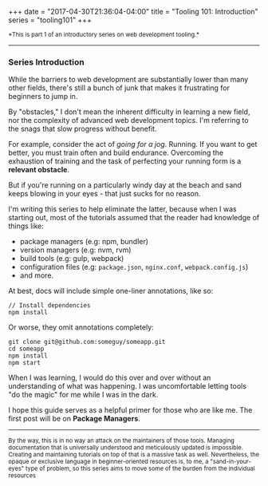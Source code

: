 +++
date = "2017-04-30T21:36:04-04:00"
title = "Tooling 101: Introduction"
series = "tooling101"
+++

<small>
  *This is part 1 of an introductory series on web development tooling.*
</small>

---

### Series Introduction

While the barriers to web development are substantially lower than many other fields, there's still a bunch of junk that makes it frustrating for beginners to jump in.

By "obstacles," I don't mean the inherent difficulty in learning a new field, nor the complexity of advanced web development topics. I'm referring to the snags that slow progress without benefit.

For example, consider the act of *going for a jog*. Running. If you want to get better, you must train often and build endurance. Overcoming the exhaustion of training and the task of perfecting your running form is a **relevant obstacle**. 

But if you're running on a particularly windy day at the beach and sand keeps blowing in your eyes - that just sucks for no reason.

I'm writing this series to help eliminate the latter, because when I was starting out, most of the tutorials assumed that the reader had knowledge of things like:

- package managers (e.g: npm, bundler)
- version managers (e.g: nvm, rvm)
- build tools (e.g: gulp, webpack)
- configuration files (e.g: `package.json`, `nginx.conf`, `webpack.config.js`)
- and more.

At best, docs will include simple one-liner annotations, like so:


```
// Install dependencies
npm install
```

Or worse, they omit annotations completely: 

```
git clone git@github.com:someguy/someapp.git
cd someapp
npm install
npm start
```

When I was learning, I would do this over and over without an understanding of what was happening. I was uncomfortable letting tools "do the magic" for me while I was in the dark.

I hope this guide serves as a helpful primer for those who are like me. The first post will be on **Package Managers**.

---

<small>By the way, this is in no way an attack on the maintainers of those tools. Managing documentation that is universally understood and meticulously updated is impossible. Creating and maintaining tutorials on top of that is a massive task as well. Nevertheless, the opaque or exclusive language in beginner-oriented resources is, to me, a "sand-in-your-eyes" type of problem, so this series aims to move some of the burden from the individual resources</small>